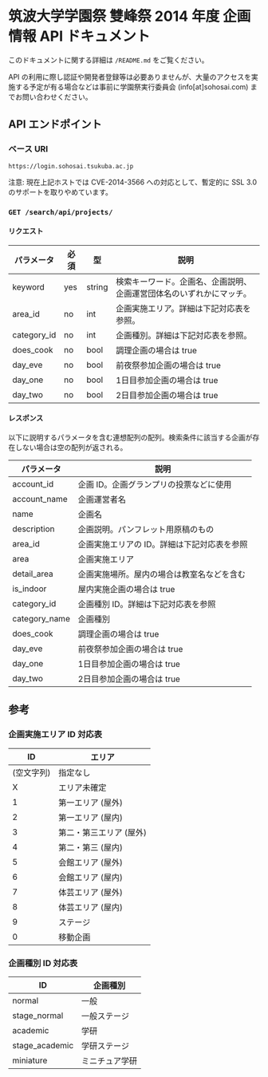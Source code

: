 # 筑波大学学園祭 雙峰祭 2014 年度 企画情報 API ドキュメント

このドキュメントに関する詳細は `/README.md` をご覧ください。

API の利用に際し認証や開発者登録等は必要ありませんが、大量のアクセスを実施する予定が有る場合などは事前に学園祭実行委員会 (info[at]sohosai.com) までお問い合わせください。

## API エンドポイント

### ベース URI

`https://login.sohosai.tsukuba.ac.jp`

注意: 現在上記ホストでは CVE-2014-3566 への対応として、暫定的に SSL 3.0 のサポートを取りやめています。

### `GET /search/api/projects/`

#### リクエスト

| パラメータ  | 必須 | 型     | 説明                                                                 |
|-------------|------|--------|----------------------------------------------------------------------|
| keyword     | yes  | string | 検索キーワード。企画名、企画説明、企画運営団体名のいずれかにマッチ。 |
| area_id     | no   | int    | 企画実施エリア。詳細は下記対応表を参照。                             |
| category_id | no   | int    | 企画種別。詳細は下記対応表を参照。                                   |
| does_cook   | no   | bool   | 調理企画の場合は true                                                |
| day_eve     | no   | bool   | 前夜祭参加企画の場合は true                                          |
| day_one     | no   | bool   | 1日目参加企画の場合は true                                           |
| day_two     | no   | bool   | 2日目参加企画の場合は true                                           |

#### レスポンス

以下に説明するパラメータを含む連想配列の配列。検索条件に該当する企画が存在しない場合は空の配列が返される。

| パラメータ    | 説明                                          |
|---------------|-----------------------------------------------|
| account_id    | 企画 ID。企画グランプリの投票などに使用       |
| account_name  | 企画運営者名                                  |
| name          | 企画名                                        |
| description   | 企画説明。パンフレット用原稿のもの            |
| area_id       | 企画実施エリアの ID。詳細は下記対応表を参照   |
| area          | 企画実施エリア                                |
| detail_area   | 企画実施場所。屋内の場合は教室名などを含む    |
| is_indoor     | 屋内実施企画の場合は true                     |
| category_id   | 企画種別 ID。詳細は下記対応表を参照           |
| category_name | 企画種別                                      |
| does_cook     | 調理企画の場合は true                         |
| day_eve       | 前夜祭参加企画の場合は true                   |
| day_one       | 1日目参加企画の場合は true                    |
| day_two       | 2日目参加企画の場合は true                    |

## 参考

### 企画実施エリア ID 対応表

| ID         | エリア                   |
|------------|--------------------------|
| (空文字列) | 指定なし                 |
| X          | エリア未確定             |
| 1          | 第一エリア (屋外)        |
| 2          | 第一エリア (屋内)        |
| 3          | 第二・第三エリア (屋外)  |
| 4          | 第二・第三 (屋内)        |
| 5          | 会館エリア (屋外)        |
| 6          | 会館エリア (屋内)        |
| 7          | 体芸エリア (屋外)        |
| 8          | 体芸エリア (屋内)        |
| 9          | ステージ                 |
| 0          | 移動企画                 |


### 企画種別 ID 対応表

| ID             | 企画種別        |
|----------------|-----------------|
| normal         | 一般            |
| stage_normal   | 一般ステージ    |
| academic       | 学研            |
| stage_academic | 学研ステージ    |
| miniature      | ミニチュア学研  |




